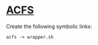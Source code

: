 # [ACFS](https://hpc.nih.gov/apps/ACFS.html)


Create the following symbolic links:
```
acfs -> wrapper.sh

```
